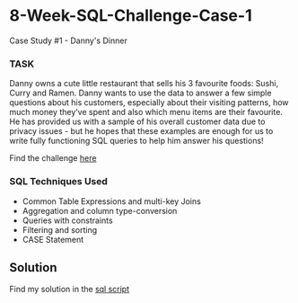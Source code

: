 # 8-Week-SQL-Challenge-Case-1

Case Study #1 - Danny's Dinner

### TASK

Danny owns a cute little restaurant that sells his 3 favourite foods: Sushi, Curry and Ramen. Danny wants to use the data to answer a few simple questions about his customers, especially about their visiting patterns, how much money they’ve spent and also which menu items are their favourite. He has provided us with a sample of his overall customer data due to privacy issues - but he hopes that these examples are enough for us to write fully functioning SQL queries to help him answer his questions!

Find the challenge [here](https://8weeksqlchallenge.com/case-study-1/)

### SQL Techniques Used

* Common Table Expressions and multi-key Joins
* Aggregation and column type-conversion
* Queries with constraints
* Filtering and sorting
* CASE Statement

## Solution
Find my solution in the [sql script](https://github.com/Jiyajiya21/8-Week-SQL-Challenge-/blob/main/SQL-SCRIPT%20copy.sql)
